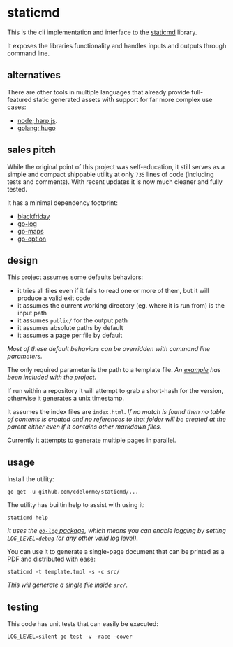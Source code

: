 
# staticmd

This is the cli implementation and interface to the [staticmd](https://github.com/cdelorme/staticmd) library.

It exposes the libraries functionality and handles inputs and outputs through command line.


## alternatives

There are other tools in multiple languages that already provide full-featured static generated assets with support for far more complex use cases:

- [node; harp.js](http://harpjs.com/).
- [golang; hugo](http://gohugo.io/)


## sales pitch

While the original point of this project was self-education, it still serves as a simple and compact shippable utility at only `735` lines of code (including tests and comments).  With recent updates it is now much cleaner and fully tested.

It has a minimal dependency footprint:

- [blackfriday](https://github.com/russross/blackfriday)
- [go-log](https://github.com/cdelorme/go-log)
- [go-maps](https://github.com/cdelorme/go-maps)
- [go-option](https://github.com/cdelorme/go-option)


## design

This project assumes some defaults behaviors:

- it tries all files even if it fails to read one or more of them, but it will produce a valid exit code
- it assumes the current working directory (eg. where it is run from) is the input path
- it assumes `public/` for the output path
- it assumes absolute paths by default
- it assumes a page per file by default

_Most of these default behaviors can be overridden with command line parameters._

The only required parameter is the path to a template file.  _An [example](template.tmpl) has been included with the project._

If run within a repository it will attempt to grab a short-hash for the version, otherwise it generates a unix timestamp.

It assumes the index files are `index.html`.  _If no match is found then no table of contents is created and no references to that folder will be created at the parent either even if it contains other markdown files._

Currently it attempts to generate multiple pages in parallel.


## usage

Install the utility:

    go get -u github.com/cdelorme/staticmd/...

The utility has builtin help to assist with using it:

	staticmd help

_It uses the [`go-log` package](https://github.com/cdelorme/go-log), which means you can enable logging by setting `LOG_LEVEL=debug` (or any other valid log level)._

You can use it to generate a single-page document that can be printed as a PDF and distributed with ease:

    staticmd -t template.tmpl -s -c src/

_This will generate a single file inside `src/`._


## testing

This code has unit tests that can easily be executed:

	LOG_LEVEL=silent go test -v -race -cover
